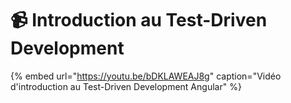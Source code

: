# 📹 Introduction au Test-Driven Development

{% embed url="https://youtu.be/bDKLAWEAJ8g" caption="Vidéo d\'introduction au Test-Driven Development Angular" %}



